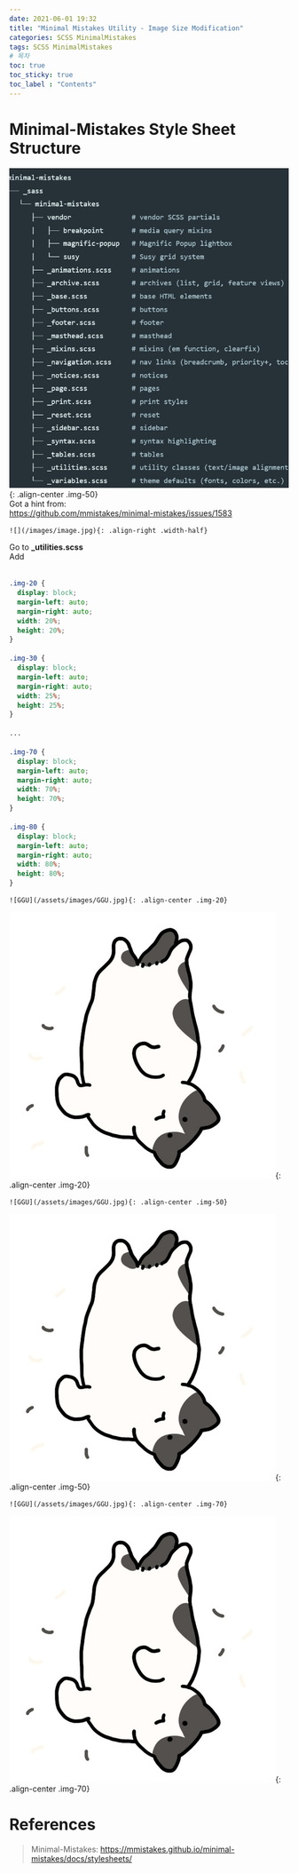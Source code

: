 ```yaml
---
date: 2021-06-01 19:32
title: "Minimal Mistakes Utility - Image Size Modification"
categories: SCSS MinimalMistakes
tags: SCSS MinimalMistakes
# 목차
toc: true  
toc_sticky: true 
toc_label : "Contents"
---
```


# Minimal-Mistakes Style Sheet Structure
![scss](/assets/images/scss.jpg){: .align-center .img-50}  
Got a hint from:  
<https://github.com/mmistakes/minimal-mistakes/issues/1583>  
```
![](/images/image.jpg){: .align-right .width-half}
```
Go to **_utilities.scss**  
Add  
```css

.img-20 {
  display: block;
  margin-left: auto;
  margin-right: auto;
  width: 20%;
  height: 20%;
}

.img-30 {
  display: block;
  margin-left: auto;
  margin-right: auto;
  width: 25%;
  height: 25%;
}

...

.img-70 {
  display: block;
  margin-left: auto;
  margin-right: auto;
  width: 70%;
  height: 70%;
}

.img-80 {
  display: block;
  margin-left: auto;
  margin-right: auto;
  width: 80%;
  height: 80%;
}
```


```
![GGU](/assets/images/GGU.jpg){: .align-center .img-20}  
```  
![GGU](/assets/images/GGU.jpg){: .align-center .img-20}  

```
![GGU](/assets/images/GGU.jpg){: .align-center .img-50}  
```  
![GGU](/assets/images/GGU.jpg){: .align-center .img-50}  

```
![GGU](/assets/images/GGU.jpg){: .align-center .img-70}  
```  
![GGU](/assets/images/GGU.jpg){: .align-center .img-70}  


# References
> Minimal-Mistakes: <https://mmistakes.github.io/minimal-mistakes/docs/stylesheets/>  

